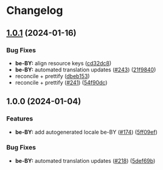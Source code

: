 # Changelog

## [1.0.1](https://github.com/sanity-io/locales/compare/locale-be-by-v1.0.0...locale-be-by-v1.0.1) (2024-01-16)


### Bug Fixes

* **be-BY:** align resource keys ([cd32dc8](https://github.com/sanity-io/locales/commit/cd32dc878d8c778dc48fa0c17e929000d1e145ca))
* **be-BY:** automated translation updates ([#243](https://github.com/sanity-io/locales/issues/243)) ([21f9840](https://github.com/sanity-io/locales/commit/21f98404410ada4fde9534ccec807d4a3ba14ae7))
* reconcile + prettify ([dbeb153](https://github.com/sanity-io/locales/commit/dbeb153fc3f80207e357a888431d2fd739617821))
* reconcile + prettify ([#241](https://github.com/sanity-io/locales/issues/241)) ([54f90dc](https://github.com/sanity-io/locales/commit/54f90dca9b094befde329eadb710ac2e9af4c10f))

## 1.0.0 (2024-01-04)


### Features

* **be-BY:** add autogenerated locale be-BY ([#174](https://github.com/sanity-io/locales/issues/174)) ([5ff09ef](https://github.com/sanity-io/locales/commit/5ff09efc0851ca453a315beed59502d131f63936))


### Bug Fixes

* **be-BY:** automated translation updates ([#218](https://github.com/sanity-io/locales/issues/218)) ([5def69b](https://github.com/sanity-io/locales/commit/5def69b571ba7988c4600068d3f21d081651ac70))
